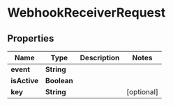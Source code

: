 

# WebhookReceiverRequest


## Properties

Name | Type | Description | Notes
------------ | ------------- | ------------- | -------------
**event** | **String** |  | 
**isActive** | **Boolean** |  | 
**key** | **String** |  |  [optional]



